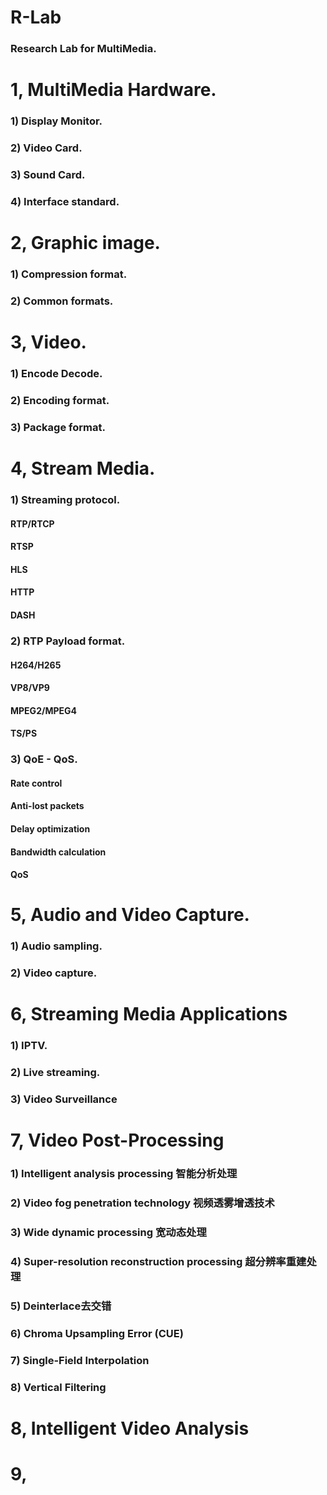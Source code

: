 # R-Lab
### Research Lab for MultiMedia.

# 1, MultiMedia Hardware.
   ### 1) Display Monitor.
   ### 2) Video Card.
   ### 3) Sound Card.
   ### 4) Interface standard.

# 2, Graphic image.
   ### 1) Compression format.
   ### 2) Common formats.
   
# 3, Video.
   ### 1) Encode Decode.
   ### 2) Encoding format.
   ### 3) Package format.
    
# 4, Stream Media.
   ### 1) Streaming protocol.
   #### RTP/RTCP
   #### RTSP
   #### HLS
   #### HTTP
   #### DASH
    
   ### 2) RTP Payload format.
   #### H264/H265
   #### VP8/VP9
   #### MPEG2/MPEG4
   #### TS/PS
   
   ### 3) QoE - QoS.
   #### Rate control
   #### Anti-lost packets
   #### Delay optimization
   #### Bandwidth calculation
   #### QoS
   
# 5, Audio and Video Capture.
   ### 1) Audio sampling.
   ### 2) Video capture.
   
# 6, Streaming Media Applications
   ### 1) IPTV.
   ### 2) Live streaming.
   ### 3) Video Surveillance

# 7, Video Post-Processing
   ### 1) Intelligent analysis processing 智能分析处理
   ### 2) Video fog penetration technology 视频透雾增透技术
   ### 3) Wide dynamic processing 宽动态处理
   ### 4) Super-resolution reconstruction processing 超分辨率重建处理
   ### 5) Deinterlace去交错
   ### 6) Chroma Upsampling Error (CUE)
   ### 7) Single-Field Interpolation
   ### 8) Vertical Filtering
    
# 8, Intelligent Video Analysis

# 9,



